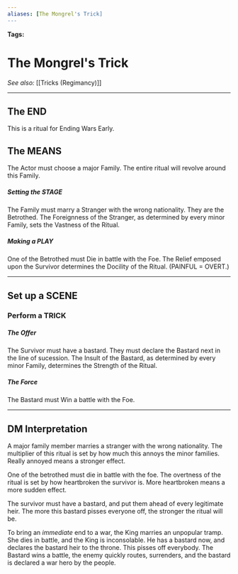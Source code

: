 ```yaml
---
aliases: [The Mongrel's Trick]
---
```


**Tags:** 
# The Mongrel's Trick
*See also:* [[Tricks (Regimancy)]]
___
## The END
This is a ritual for Ending Wars Early.

## The MEANS
The Actor must choose a major Family. The entire ritual will revolve around this Family. 

##### Setting the STAGE
The Family must marry a Stranger with the wrong nationality. They are the Betrothed. The Foreignness of the Stranger, as determined by every minor Family, sets the Vastness of the Ritual.

##### Making a PLAY
One of the Betrothed must Die in battle with the Foe. The Relief emposed upon the Survivor determines the Docility of the Ritual. (PAINFUL = OVERT.)

---
## Set up a SCENE
### Perform a TRICK
##### The Offer
The Survivor must have a bastard. They must declare the Bastard next in the line of sucession. The Insult of the Bastard, as determined by every minor Family, determines the Strength of the Ritual.

##### The Force
The Bastard must Win a battle with the Foe.

---
## DM Interpretation
A major family member marries a stranger with the wrong nationality. The multiplier of this ritual is set by how much this annoys the minor families. Really annoyed means a stronger effect.

One of the betrothed must die in battle with the foe. The overtness of the ritual is set by how heartbroken the survivor is. More heartbroken means a more sudden effect.

The survivor must have a bastard, and put them ahead of every legitimate heir. The more this bastard pisses everyone off, the stronger the ritual will be.

To bring an *immediate* end to a war, the King marries an unpopular tramp. She dies in battle, and the King is inconsolable. He has a bastard now, and declares the bastard heir to the throne. This pisses off everybody. The Bastard wins a battle, the enemy quickly routes, surrenders, and the bastard is declared a war hero by the people.
